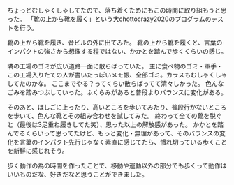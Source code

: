 ちょっとむしゃくしゃしてたので、落ち着くためにもこの時間に取り組もうと思った。
「靴の上から靴を履く」という大chottocrazy2020のプログラムのテストを行う。

靴の上から靴を履き、音ビルの外に出てみた。
靴の上から靴を履くと、言葉のインパクトの強さから想像する程ではない、かかとを踏んで歩くくらいの感じ。

隣の工場のゴミが広い道路一面に散らばっていた。
主に食べ物のゴミ・軍手・この工場入りたての人が書いたっぽいメモ帳、全部ゴミ。カラスもむしゃくしゃしてたのかな。
ここまでやる？ってくらい散らばってて清々しかった。
色んなごみを踏みつぶしていった。ふくらみがあると普段よりバランスに変化がある。

そのあと、はしごに上ったり、高いところを歩いてみたり、普段行かないところを歩いて、色んな靴とその組み合わせを試してみた。
終わって全ての靴を脱ぐと（最後は3足重ね履きしてた笑）、思った以上の解放感があった。
かかとを踏んでるくらいって思ってたけど、もっと変化・無理があって、そのバランスの変化を言葉のインパクト先行じゃなく素直に感じてたら、慣れ切っている歩くことを新鮮に感じれそう。

歩く動作の為の時間を作ったことで、移動や運動以外の部分でも歩くって動作はいいものだな、好きだなと思うことができました。
